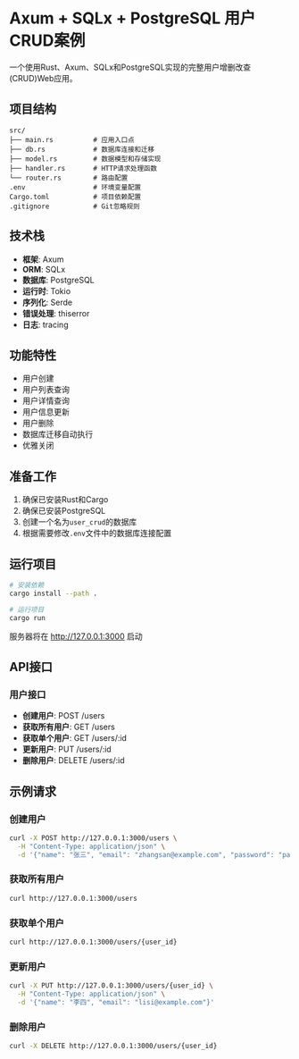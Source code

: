 # Axum + SQLx + PostgreSQL 用户CRUD案例

一个使用Rust、Axum、SQLx和PostgreSQL实现的完整用户增删改查(CRUD)Web应用。

## 项目结构

```
src/
├── main.rs          # 应用入口点
├── db.rs            # 数据库连接和迁移
├── model.rs         # 数据模型和存储实现
├── handler.rs       # HTTP请求处理函数
└── router.rs        # 路由配置
.env                 # 环境变量配置
Cargo.toml           # 项目依赖配置
.gitignore           # Git忽略规则
```

## 技术栈

- **框架**: Axum
- **ORM**: SQLx
- **数据库**: PostgreSQL
- **运行时**: Tokio
- **序列化**: Serde
- **错误处理**: thiserror
- **日志**: tracing

## 功能特性

- 用户创建
- 用户列表查询
- 用户详情查询
- 用户信息更新
- 用户删除
- 数据库迁移自动执行
- 优雅关闭

## 准备工作

1. 确保已安装Rust和Cargo
2. 确保已安装PostgreSQL
3. 创建一个名为`user_crud`的数据库
4. 根据需要修改`.env`文件中的数据库连接配置

## 运行项目

```bash
# 安装依赖
cargo install --path .

# 运行项目
cargo run
```

服务器将在 http://127.0.0.1:3000 启动

## API接口

### 用户接口

- **创建用户**: POST /users
- **获取所有用户**: GET /users
- **获取单个用户**: GET /users/:id
- **更新用户**: PUT /users/:id
- **删除用户**: DELETE /users/:id

## 示例请求

### 创建用户

```bash
curl -X POST http://127.0.0.1:3000/users \
  -H "Content-Type: application/json" \
  -d '{"name": "张三", "email": "zhangsan@example.com", "password": "password123"}'
```

### 获取所有用户

```bash
curl http://127.0.0.1:3000/users
```

### 获取单个用户

```bash
curl http://127.0.0.1:3000/users/{user_id}
```

### 更新用户

```bash
curl -X PUT http://127.0.0.1:3000/users/{user_id} \
  -H "Content-Type: application/json" \
  -d '{"name": "李四", "email": "lisi@example.com"}'
```

### 删除用户

```bash
curl -X DELETE http://127.0.0.1:3000/users/{user_id}
```
